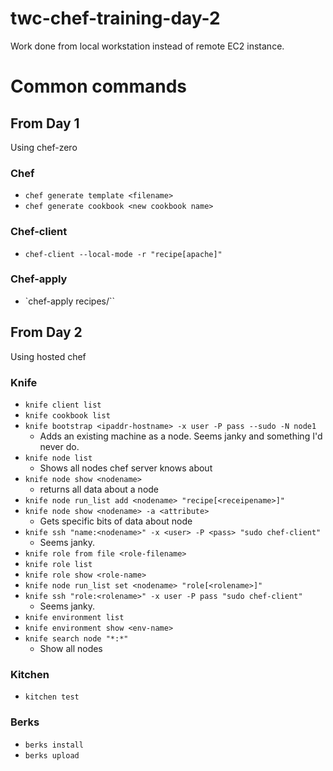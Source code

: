 twc-chef-training-day-2
===============

Work done from local workstation instead of remote EC2 instance.

# Common commands
## From Day 1
Using chef-zero
### Chef
- `chef generate template <filename>`
- `chef generate cookbook <new cookbook name>`
### Chef-client
- `chef-client --local-mode -r "recipe[apache]"`
### Chef-apply
- `chef-apply recipes/<recipe-filename>``
## From Day 2
Using hosted chef
### Knife
- `knife client list`
- `knife cookbook list`
- `knife bootstrap <ipaddr-hostname> -x user -P pass --sudo -N node1`
  - Adds an existing machine as a node.  Seems janky and something I'd never do.
- `knife node list`
  - Shows all nodes chef server knows about
- `knife node show <nodename>`
  - returns all data about a node
- `knife node run_list add <nodename> "recipe[<receipename>]"`
- `knife node show <nodename> -a <attribute>`
  - Gets specific bits of data about node
- `knife ssh "name:<nodename>" -x <user> -P <pass> "sudo chef-client"`
  - Seems janky.
- `knife role from file <role-filename>`
- `knife role list`
- `knife role show <role-name>`
- `knife node run_list set <nodename> "role[<rolename>]"`
- `knife ssh "role:<rolename>" -x user -P pass "sudo chef-client"`
  - Seems janky.
- `knife environment list`
- `knife environment show <env-name>`
- `knife search node "*:*"`
  - Show all nodes
### Kitchen
- `kitchen test`
### Berks
- `berks install`
- `berks upload`
